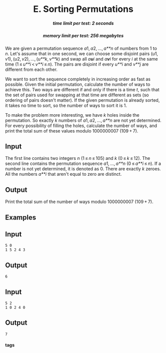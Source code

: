 <h1 style='text-align: center;'> E. Sorting Permutations</h1>

<h5 style='text-align: center;'>time limit per test: 2 seconds</h5>
<h5 style='text-align: center;'>memory limit per test: 256 megabytes</h5>

We are given a permutation sequence *a*1, *a*2, ..., *a**n* of numbers from 1 to *n*. Let's assume that in one second, we can choose some disjoint pairs (*u*1, *v*1), (*u*2, *v*2), ..., (*u**k*, *v**k*) and swap all *a**u**i* and *a**v**i* for every *i* at the same time (1 ≤ *u**i* < *v**i* ≤ *n*). The pairs are disjoint if every *u**i* and *v**j* are different from each other.

We want to sort the sequence completely in increasing order as fast as possible. Given the initial permutation, calculate the number of ways to achieve this. Two ways are different if and only if there is a time *t*, such that the set of pairs used for swapping at that time are different as sets (so ordering of pairs doesn't matter). If the given permutation is already sorted, it takes no time to sort, so the number of ways to sort it is 1.

To make the problem more interesting, we have *k* holes inside the permutation. So exactly *k* numbers of *a*1, *a*2, ..., *a**n* are not yet determined. For every possibility of filling the holes, calculate the number of ways, and print the total sum of these values modulo 1000000007 (109 + 7).

## Input

The first line contains two integers *n* (1 ≤ *n* ≤ 105) and *k* (0 ≤ *k* ≤ 12). The second line contains the permutation sequence *a*1, ..., *a**n* (0 ≤ *a**i* ≤ *n*). If a number is not yet determined, it is denoted as 0. There are exactly *k* zeroes. All the numbers *a**i* that aren't equal to zero are distinct.

## Output

Print the total sum of the number of ways modulo 1000000007 (109 + 7).

## Examples

## Input


```
5 0  
1 5 2 4 3  

```
## Output


```
6  

```
## Input


```
5 2  
1 0 2 4 0  

```
## Output


```
7  

```


#### tags 

